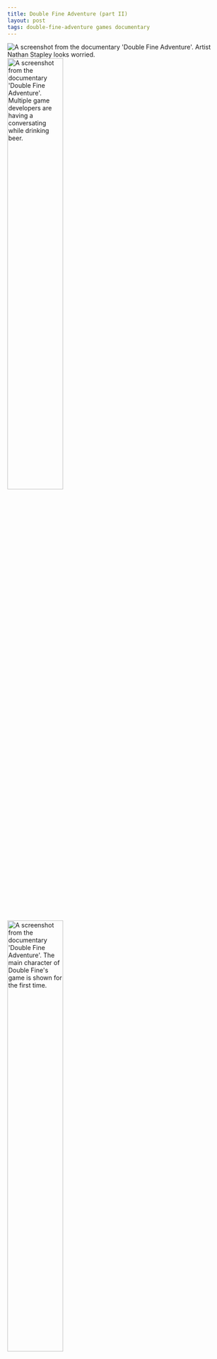 ```yaml
---
title: Double Fine Adventure (part II)
layout: post
tags: double-fine-adventure games documentary
---
```


<div class="lightbox">
	<img src="{{ site.baseurl }}/resources/posts/2013-03-09-dfa/1.jpg" alt="A screenshot from the documentary 'Double Fine Adventure'. Artist Nathan Stapley looks worried."/>
	<img src="{{ site.baseurl }}/resources/posts/2013-03-09-dfa/2.jpg" style="width:50%" alt="A screenshot from the documentary 'Double Fine Adventure'. Multiple game developers are having a conversating while drinking beer."/>
	<img src="{{ site.baseurl }}/resources/posts/2013-03-09-dfa/3.jpg" style="width:50%" alt="A screenshot from the documentary 'Double Fine Adventure'. The main character of Double Fine's game is shown for the first time."/>
</div>

After a long wait, Episode 8 of the Double Fine Adventure documentary is out.

Highlights this episode: polishing animations and environment effects on the first section of the game, Tim dieting, shaving his beard and getting his car fixed, and Double Fine doing some internal testing (called the “Hour of Fun”) and revealing some nasty bugs (“I had Tony play through Visual Studio in debug, and he couldn't reproduce it either. So it’s release only, XP only…”    "That sounds like a fun bug to fix.“), and possible flaws in the art style.

Seeing the reaction of the senior artist, Nathan "Bagel” Stapley, when someone told him that the consistency of the art style is charming but makes it hard for the player to decide what (s)he can and cannot interact with was heartwrenching.

I was pretty cautious in backing the DFA when it was on Kickstarter, but it’s been worth $15 already. And the game is still a long way off.
